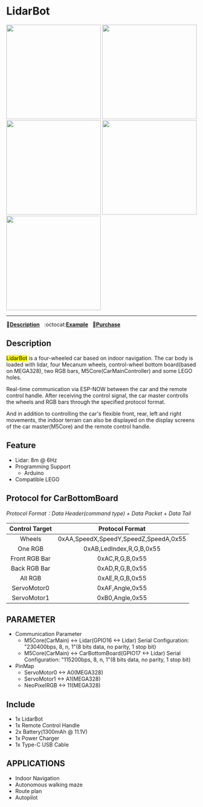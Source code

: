 # LidarBot

<img src="assets/img/product_pics/app/lidarbot_01.jpg" width="250" height="250"> <img src="assets/img/product_pics/app/lidarbot_02.jpg" width="250" height="250"> <img src="assets/img/product_pics/app/lidarbot_03.jpg" width="250" height="250"> <img src="assets/img/product_pics/app/lidarbot_04.jpg" width="250" height="250"> <img src="assets/img/product_pics/app/lidarbot_05.jpg" width="250" height="250">

* * *

:memo:**[Description](#Description)**&nbsp;&nbsp;&nbsp;:octocat:**[Example](https://github.com/m5stack/Applications-LidarBot/tree/master/LidarBot/Example)**&nbsp;&nbsp;&nbsp;🛒**[Purchase](https://www.aliexpress.com/store/product/M5Stack-New-Lidar-Bot-Mini-Car-Lidar-8m-6Hz-McNamm-Wheels-NeoPixel-LED-Bar-with-ESP32/3226069_32951134988.html?spm=a2g1y.12024536.productList_5885013.subject_7)**

## Description

<mark>LidarBot</mark> is a four-wheeled car based on indoor navigation. The car body is loaded with lidar, four Mecanum wheels, control-wheel bottom board(based on MEGA328), two RGB bars, M5Core(CarMainController) and some LEGO holes.

Real-time communication via ESP-NOW between the car and the remote control handle. After receiving the control signal, the car master controlls the wheels and RGB bars through the specified protocol format.

And in addition to controlling the car's flexible front, rear, left and right movements, the indoor terrain can also be displayed on the display screens of the car master(M5Core) and the remote control handle.

## Feature

- Lidar: 8m @ 6Hz
- Programming Support
   + Arduino
- Compatible LEGO

## Protocol for CarBottomBoard

*Protocol Format：Data Header(command type) + Data Packet + Data Tail*

| Control Target          | Protocol Format                               |
| :-------------:  |:------------------------------------: |
| Wheels          | 0xAA,SpeedX,SpeedY,SpeedZ,SpeedA,0x55 |
| One RGB       | 0xAB,LedIndex,R,G,B,0x55              |
| Front RGB Bar    | 0xAC,R,G,B,0x55                       |
| Back RGB Bar    | 0xAD,R,G,B,0x55                       |
| All RGB       | 0xAE,R,G,B,0x55                       |
| ServoMotor0        | 0xAF,Angle,0x55                       |
| ServoMotor1        | 0xB0,Angle,0x55                       |

## PARAMETER

- Communication Parameter
    - M5Core(CarMain) <-> Lidar(GPIO16 <-> Lidar)
    Serial Configuration: "230400bps, 8, n, 1"(8 bits data, no parity, 1 stop bit)
    - M5Core(CarMain) <-> CarBottomBoard(GPIO17 <-> Lidar)
    Serial Configuration: "115200bps, 8, n, 1"(8 bits data, no parity, 1 stop bit)
- PinMap
    - ServoMotor0 <-> A0(MEGA328)
    - ServoMotor1 <-> A1(MEGA328)
    - NeoPixelRGB <-> 11(MEGA328)

## Include

- 1x LidarBot
- 1x Remote Control Handle
- 2x Battery(1300mAh @ 11.1V)
- 1x Power Charger
- 1x Type-C USB Cable

## APPLICATIONS

- Indoor Navigation
- Autonomous walking maze
- Route plan
- Autopilot